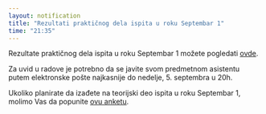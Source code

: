 ```yaml
---
layout: notification
title: "Rezultati praktičnog dela ispita u roku Septembar 1"
time: "21:35"
---
```


Rezultate praktičnog dela ispita u roku Septembar 1 možete pogledati [ovde](../../../ispiti/rezultati/prakticni/sep1.pdf).

Za uvid u radove je potrebno da se javite svom predmetnom asistentu putem elektronske pošte najkasnije do nedelje, 5. septembra u 20h. 

Ukoliko planirate da izađete na teorijski deo ispita u roku Septembar 1, molimo Vas da popunite [ovu anketu](https://forms.gle/YNPfERERFUfXtZ7n9).
